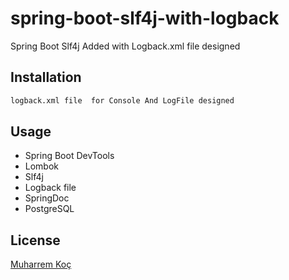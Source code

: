# spring-boot-slf4j-with-logback

Spring Boot Slf4j Added with Logback.xml file designed

## Installation


```bash
logback.xml file  for Console And LogFile designed
```

## Usage
- Spring Boot DevTools
- Lombok
- Slf4j 
- Logback file
- SpringDoc
- PostgreSQL

## License
[Muharrem Koç](https://github.com/muharremkoc)
